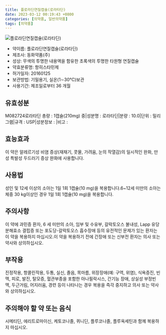 ```yaml
---
title: 플로라딘연질캡슐(로라타딘)
date: 2023-03-12 00:19:43 +0800
categories: [의약품, 일반의약품]
tags: [의약품]
---
```

![플로라딘연질캡슐(로라타딘)](https://nedrug.mfds.go.kr/pbp/cmn/itemImageDownload/1McEBdO4Bq0)

- 약이름: 플로라딘연질캡슐(로라타딘)
- 제조사: 동화약품(주)
- 성상: 무색의 투명한 내용액을 함유한 초록색의 투명한 타원형 연질캡슐
- 약효분류명: 항히스타민제
- 허가일자: 20160125
- 보관방법: 기밀용기, 실온(1∼30℃)보관
- 사용기간: 제조일로부터 36 개월
## 유효성분
M082724로라타딘
총량 : 1캡슐(210mg) 중|성분명 : 로라타딘|분량 : 10.0|단위 : 밀리그램|규격 : USP|성분정보 : |비고 :
## 효능효과
이 약은 알레르기성 비염 증상(재채기, 콧물, 가려움, 눈의 작열감)의 일시적인 완화, 만성 특발성 두드러기 증상 완화에 사용합니다.
## 사용법
성인 및 12세 이상의 소아는 1일 1회 1캡슐(10 mg)을 복용합니다.6~12세 미만의 소아는 체중 30 kg이상인 경우 1일 1회 1캡슐(10 mg)을 복용합니다.
## 주의사항
이 약에 과민증 환자, 6 세 미만의 소아, 임부 및 수유부, 갈락토오스 불내성, Lapp 유당분해효소 결핍증 또는 포도당-갈락토오스 흡수장애 등의 유전적인 문제가 있는 환자는 이 약을 복용하지 마십시오.이 약을 복용하기 전에 간장애 또는 신부전 환자는 의사 또는 약사와 상의하십시오.
## 부작용
진정작용, 항콜린작용, 두통, 실신, 졸음, 목마름, 위장장애(예: 구역, 위염), 식욕증진, 빈맥, 피로, 발진, 탈모증, 혈관부종을 포함한 아나필락시스, 간기능 장애, 상실성 부정빈맥, 두근거림, 어지러움, 경련 등이 나타나는 경우 복용을 즉각 중지하고 의사 또는 약사와 상의하십시오.
## 주의해야 할 약 또는 음식
시메티딘, 에리트로마이신, 케토코나졸, 퀴니딘, 플루코나졸, 플루옥세틴과 함께 복용하지 마십시오.

